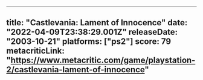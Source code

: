 
---
title: "Castlevania: Lament of Innocence"
date: "2022-04-09T23:38:29.001Z"
releaseDate: "2003-10-21"
platforms: ["ps2"]
score: 79
metacriticLink: "https://www.metacritic.com/game/playstation-2/castlevania-lament-of-innocence"
---
